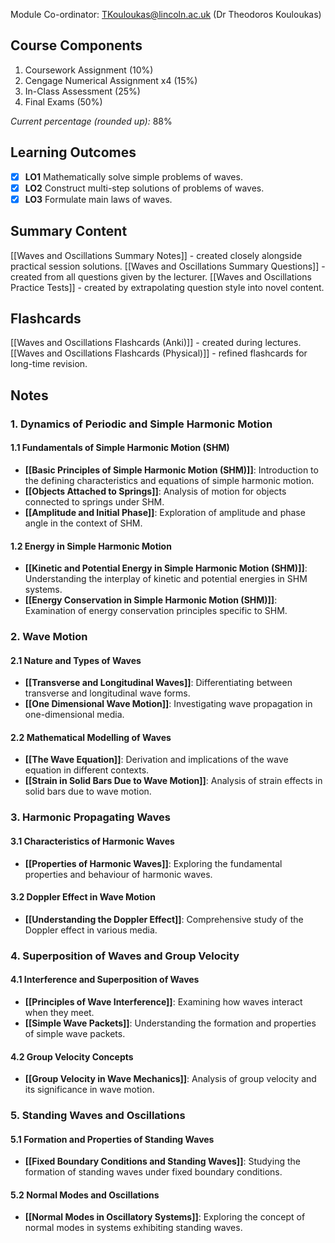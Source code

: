 Module Co-ordinator: TKouloukas@lincoln.ac.uk (Dr Theodoros Kouloukas)

## Course Components

1. Coursework Assignment (10%)
2. Cengage Numerical Assignment x4 (15%)
3. In-Class Assessment (25%)
4. Final Exams (50%)

*Current percentage (rounded up):* 88%

## Learning Outcomes

- [x] **LO1** Mathematically solve simple problems of waves.
- [x] **LO2** Construct multi-step solutions of problems of waves.
- [x] **LO3** Formulate main laws of waves.

## Summary Content

[[Waves and Oscillations Summary Notes]] - created closely alongside practical session solutions.
[[Waves and Oscillations Summary Questions]] - created from all questions given by the lecturer.
[[Waves and Oscillations Practice Tests]] - created by extrapolating question style into novel content.

## Flashcards

[[Waves and Oscillations Flashcards (Anki)]] - created during lectures.
[[Waves and Oscillations Flashcards (Physical)]] - refined flashcards for long-time revision.

## Notes

### 1. Dynamics of Periodic and Simple Harmonic Motion

#### 1.1 Fundamentals of Simple Harmonic Motion (SHM)

- **[[Basic Principles of Simple Harmonic Motion (SHM)]]**: Introduction to the defining characteristics and equations of simple harmonic motion.
- **[[Objects Attached to Springs]]**: Analysis of motion for objects connected to springs under SHM.
- **[[Amplitude and Initial Phase]]**: Exploration of amplitude and phase angle in the context of SHM.

#### 1.2 Energy in Simple Harmonic Motion

- **[[Kinetic and Potential Energy in Simple Harmonic Motion (SHM)]]**: Understanding the interplay of kinetic and potential energies in SHM systems.
- **[[Energy Conservation in Simple Harmonic Motion (SHM)]]**: Examination of energy conservation principles specific to SHM.

### 2. Wave Motion

#### 2.1 Nature and Types of Waves

- **[[Transverse and Longitudinal Waves]]**: Differentiating between transverse and longitudinal wave forms.
- **[[One Dimensional Wave Motion]]**: Investigating wave propagation in one-dimensional media.

#### 2.2 Mathematical Modelling of Waves

- **[[The Wave Equation]]**: Derivation and implications of the wave equation in different contexts.
- **[[Strain in Solid Bars Due to Wave Motion]]**: Analysis of strain effects in solid bars due to wave motion.

### 3. Harmonic Propagating Waves

#### 3.1 Characteristics of Harmonic Waves

- **[[Properties of Harmonic Waves]]**: Exploring the fundamental properties and behaviour of harmonic waves.

#### 3.2 Doppler Effect in Wave Motion

- **[[Understanding the Doppler Effect]]**: Comprehensive study of the Doppler effect in various media.

### 4. Superposition of Waves and Group Velocity

#### 4.1 Interference and Superposition of Waves

- **[[Principles of Wave Interference]]**: Examining how waves interact when they meet.
- **[[Simple Wave Packets]]**: Understanding the formation and properties of simple wave packets.

#### 4.2 Group Velocity Concepts

- **[[Group Velocity in Wave Mechanics]]**: Analysis of group velocity and its significance in wave motion.

### 5. Standing Waves and Oscillations

#### 5.1 Formation and Properties of Standing Waves

- **[[Fixed Boundary Conditions and Standing Waves]]**: Studying the formation of standing waves under fixed boundary conditions.

#### 5.2 Normal Modes and Oscillations

- **[[Normal Modes in Oscillatory Systems]]**: Exploring the concept of normal modes in systems exhibiting standing waves.